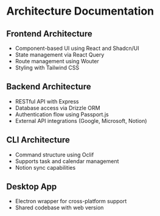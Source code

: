 
# Architecture Documentation

## Frontend Architecture
- Component-based UI using React and Shadcn/UI
- State management via React Query
- Route management using Wouter
- Styling with Tailwind CSS

## Backend Architecture
- RESTful API with Express
- Database access via Drizzle ORM
- Authentication flow using Passport.js
- External API integrations (Google, Microsoft, Notion)

## CLI Architecture
- Command structure using Oclif
- Supports task and calendar management
- Notion sync capabilities

## Desktop App
- Electron wrapper for cross-platform support
- Shared codebase with web version
